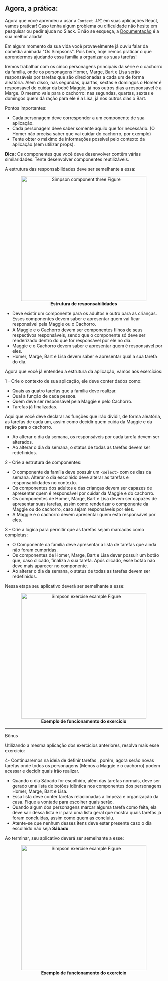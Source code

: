 ## Agora, a prática:

Agora que você aprendeu a usar a `Context API` em suas aplicações React, vamos praticar! Caso tenha algum problema ou dificuldade não hesite em pesquisar ou pedir ajuda no Slack. E não se esqueça, a <a href="https://pt-br.reactjs.org/docs/context.html" target="_blank">Documentação</a> é a sua melhor aliada!

Em algum momento da sua vida você provavelmente já ouviu falar  da comédia animada "Os Simpsons". Pois bem, hoje iremos praticar o que aprendermos ajudando essa familia a organizar as suas tarefas!

Iremos trabalhar com os cinco personagens principais da série e o cachorro da família, onde os personagens Homer, Marge, Bart e Lisa serão responsáveis por tarefas que são direcionadas a cada um de forma aleatória. Além disso, nas segundas, quartas, sextas e domingos o Homer é responsável de cuidar da bebê Maggie, já nos outros dias a responsável é a Marge. O mesmo vale para o cachorro: nas segundas, quartas, sextas e domingos quem dá ração para ele é a Lisa, já nos outros dias o Bart.


Pontos importantes:

- Cada personagem deve corresponder a um componente de sua aplicação.
- Cada personagem deve saber somente aquilo que for necessário. (O Homer não precisa saber que vai cuidar do cachorro, por exemplo)
- Tente obter o máximo de informações possível pelo contexto da aplicação.(sem utilizar props).

**Dica:** Os componentes que você deve desenvolver contêm várias similaridades. Tente desenvolver componentes reutilizáveis.

A estrutura das responsabilidades deve ser semelhante a essa:

<figure align="center">
    <img src="https://i.imgur.com/z0hnahS.png" alt="Simpson component three Figure" style="height:400px">
    <figcaption align = "center"><b>Estrutura de responsabilidades</b></figcaption>
</figure>

- Deve existir um componente para os adultos e outro para as crianças. Esses componentes devem saber e apresentar quem vai ficar responsável pela Maggie ou o Cachorro.
- A Maggie e o Cachorro devem ser componentes filhos de seus respectivos responsáveis, sendo que o componente só deve ser renderizado dentro do que for responsável por ele no dia.
- Maggie e o Cachorro devem saber e apresentar quem é responsável por eles.
- Homer, Marge, Bart e Lisa devem saber e apresentar qual a sua tarefa do dia.

Agora que você já entendeu a estrutura da aplicação, vamos aos exercícios:

1 - Crie o contexto de sua aplicação, ele deve conter dados como:
- Quais as quatro tarefas que a família deve realizar.
- Qual a função de cada pessoa.
- Quem deve ser responsável pela Maggie e pelo Cachorro.
- Tarefas já finalizadas.

Aqui que você deve declarar as funções que irão dividir, de forma aleatória, as tarefas de cada um, assim como decidir quem cuida da Maggie e da ração para o cachorro.

- Ao alterar o dia da semana, os responsáveis por cada tarefa devem ser alterados.
- Ao alterar o dia da semana, o status de todas as tarefas devem ser redefinidos.

2 - Crie a estrutura de componentes:
- O componente da família deve possuir um `<select>` com os dias da semana. Alterar o dia escolhido deve alterar as tarefas e responsabilidades no contexto.
- Os componentes dos adultos e das crianças devem ser capazes de apresentar quem é responsável por cuidar da Maggie e do cachorro.
- Os componentes de Homer, Marge, Bart e Lisa devem ser capazes de apresentar suas tarefas, assim como renderizar o componente da Maggie ou do cachorro, caso sejam responsáveis por eles.
- A Maggie e o cachorro devem apresentar quem está responsável por eles.

3 - Crie a lógica para permitir que as tarefas sejam marcadas como completas:
- O Componente da família deve apresentar a lista de tarefas que ainda não foram cumpridas.
- Os componentes de Homer, Marge, Bart e Lisa dever possuir um botão que, caso clicado, finaliza a sua tarefa. Após clicado, esse botão não deve mais aparecer no componente.
- Ao alterar o dia da semana, o status de todas as tarefas devem ser redefinidos.

Nessa etapa seu aplicativo deverá ser semelhante a esse:

<figure align="center">
    <img src="https://i.imgur.com/Sz1yN6A.gif" alt="Simpson exercise example Figure" style="height:400px">
    <figcaption align = "center"><b>Exemplo de funcionamento do exercício</b></figcaption>
</figure>

---

Bônus

Utilizando a mesma aplicação dos exercícios anteriores, resolva mais esse exercício:

4- Continuaremos na ideia de definir tarefas , porém, agora serão novas tarefas onde  todos os personagens (Menos a Maggie e o cachorro) podem acessar e decidir quais irão realizar.
 - Quando o dia Sábado for escolhido, além das tarefas normais, deve ser gerado uma lista de botões idêntica nos componentes  dos personagens Homer, Marge, Bart e Lisa.
 - Essa lista deve conter tarefas relacionadas à limpeza e organização da casa. Fique a vontade para escolher quais serão.
 - Quando algum dos personagens marcar alguma tarefa como feita, ela deve sair dessa lista e ir para uma lista geral que mostra quais tarefas já foram concluidas, assim como quem as concluiu.
 - Atente-se que nenhum desses ítens deve estar presente caso o dia escolhido não seja **Sábado**.

Ao terminar, seu aplicativo deverá ser semelhante a esse:

<figure align="center">
    <img src="https://i.imgur.com/SiqAmzx.gif" alt="Simpson exercise example Figure" style="height:400px">
    <figcaption align = "center"><b>Exemplo de funcionamento do exercício</b></figcaption>
</figure>